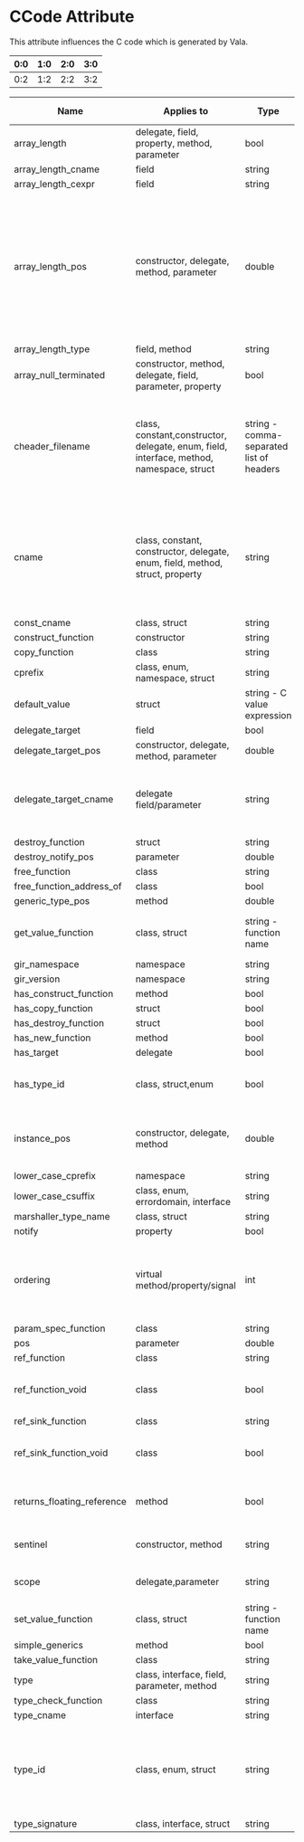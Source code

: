 

CCode Attribute
===============

This attribute influences the C code which is generated by Vala.

| 0:0 | 1:0 | 2:0 | 3:0 |
| -- | -- | -- | -- |
| 0:2 | 1:2 | 2:2 | 3:2 |


  
  |Name|Applies to|Type|Example|Description  (optional) |
  |----|----|----|----|----|
  | array\_length | delegate, field, property, method, parameter | bool | | |
| array\_length\_cname | field | string | | |
| array\_length\_cexpr | field | string | | |
| array\_length\_pos | constructor, delegate, method, parameter | double | 0.9 | The position of the argument which should be the length of the return array. Integers (such as 1.0, 2.0) specify arguments, so to  place it before or  after these arguments, use a  value less (i.e.  0.9) or more (i.e.  1.1) than the argument. |
| array\_length\_type | field, method | string | | |
| array\_null\_terminated | constructor, method, delegate, field, parameter, property | bool | | |
| cheader\_filename | class, constant,constructor, delegate, enum, field, interface, method, namespace, struct | string - comma-separated list of headers | "glib.h" | The header file(s)  which should be   \#included in the emitted C code, so  that this symbol  is usable. If more  than one header   file is needed, separate them by  commas. |
| cname | class, constant, constructor, delegate, enum, field, method, struct, property | string | "gboolean" | The name that this symbol will take  when translated into C code. If this attribute is not specified, the symbol will get a name with the normal vala  translation rules. |
| const\_cname | class, struct | string | | |
| construct\_function | constructor | string | | |
| copy\_function | class | string | | |
| cprefix | class, enum, namespace, struct | string | | |
| default\_value | struct | string - C value expression | "FALSE" |  A C expression representing this type's default value. |
| delegate\_target | field | bool | | |
| delegate\_target\_pos | constructor, delegate, method, parameter | double | 0.1 | |
| delegate\_target\_cname | delegate field/parameter | string | "userdata" | A C expression representing the name of the   target/userdata   related to a  delegate      field/parameter.|
| destroy\_function | struct | string | | |
| destroy\_notify\_pos | parameter | double | | |
| free\_function | class | string | | |
| free\_function\_address\_of | class | bool | | |
| generic\_type\_pos | method | double | | |
| get\_value\_function | class, struct | string - function name | "g\_value\_get\_boolean" | A function which  will return an object when passed a GValue. |
| gir\_namespace | namespace | string | | |
| gir\_version | namespace | string | | |
| has\_construct\_function | method | bool | | |
| has\_copy\_function | struct | bool | | |
| has\_destroy\_function | struct | bool | | |  
| has\_new\_function | method | bool | | |
| has\_target | delegate | bool | | |
| has\_type\_id | class, struct,enum | bool | true | This is used to specify whether a corresponding GType must exists. |
| instance\_pos | constructor, delegate, method | double | | The argument  position of the instance that will  be used as `this` in methods. |
| lower\_case\_cprefix | namespace | string | | |
| lower\_case\_csuffix | class, enum, errordomain, interface | string | | |
| marshaller\_type\_name | class, struct | string | "BOOLEAN" | |
| notify | property | bool | | |
| ordering | virtual method/property/signal | int | | Specify the position of the   vfunc in the  vtable. Once one  ordering has been specified in a    class, it must be specified for all of the vfuncs. | 
| param\_spec\_function | class | string | | |
| pos | parameter | double | | |
| ref\_function | class | string | | |
| ref\_function\_void | class | bool | | Whether the ref   function returns void. Default is `false`. |
| ref\_sink\_function | class | string | | |
| ref\_sink\_function\_void | class | bool | | Whether the   ref\_sink function returns void. Default is `false`. |
| returns\_floating\_reference | method | bool | | Whether the method  returns a floating  reference to an   object. |
| sentinel | constructor, method | string | | Sentinel value to use as the last of variadic arguments. |
| scope | delegate,parameter | string | "async" | Scope of the  delegate as in GIR  notation. |
| set\_value\_function | class, struct  | string - function name | "g\_value\_set\_boolean" | A function that   will set a GValue with an object of this type. | 
| simple\_generics | method | bool | | |
| take\_value\_function | class | string | | |
| type | class, interface, field, parameter, method | string | | |
| type\_check\_function | class | string | | |
| type\_cname | interface | string | | |
| type\_id | class, enum, struct | string | | "G\_TYPE\_BOOLEAN" The GObject type  system type that  this object is    registered with.  If type\_id is not  specified, Vala   uses a type ID    based on the  type's name. |
| type\_signature | class, interface, struct | string | | |
  

                                             

  